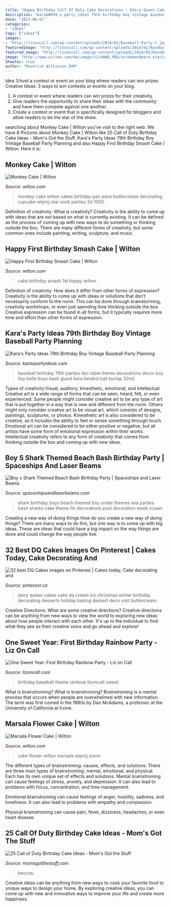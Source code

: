 ```yaml
---
title: "Happy Birthday Call Of Duty Cake Decorations : Dairy Queen Cakes Cake Dq Cream Ice Christmas Winter Birthday Decorating Desserts Holiday Baking Dessert Deco Visit Buttercream"
description: "Kara&#039;s party ideas 79th birthday boy vintage baseball party planning"
date: "2023-08-01"
categories:
- "ideas"
tags: ["ideas"]
images:
- "http://lizoncall.com/wp-content/uploads/2014/02/Baseball-Party-1.jpg"
featuredImage: "http://lizoncall.com/wp-content/uploads/2014/02/Baseball-Party-1.jpg"
featured_image: "http://lizoncall.com/wp-content/uploads/2014/02/Baseball-Party-1.jpg"
image: "http://www.wilton.com/dw/image/v2/AAWA_PRD/on/demandware.static/-/Sites-wilton-project-master/default/dw40ff61c0/images/project/WLPROJ-8533/1st-Birthday-Smash-Cake.jpg?sw=1000&amp;sh=1000&amp;sm=fit"
ShowToc: true
author: "Maverick Wilkinson DVM"
---
```



Idea 3:host a contest or event on your blog where readers can win prizes.
Creative Ideas: 3 ways to win contests or events on your blog.
1. A contest or event where readers can win prizes for their creativity.
2. Give readers the opportunity to share their ideas with the community and have them compete against one another.
3. Create a contest or event that is specifically designed for bloggers and allow readers to be the star of the show.

	

		
searching about Monkey Cake | Wilton you've visit to the right web. We have 8 Pictures about Monkey Cake | Wilton like 25 Call of Duty Birthday Cake Ideas - Mom&#039;s Got the Stuff, Kara&#039;s Party Ideas 79th Birthday Boy Vintage Baseball Party Planning and also Happy First Birthday Smash Cake | Wilton. Here it is:
		
    
## Monkey Cake | Wilton

<img loading=lazy src="http://demandware.edgesuite.net/sits_pod26/dw/image/v2/AAWA_PRD/on/demandware.static/-/Sites-wilton-project-master/default/dw643eafb3/images/project/WLPROJ-3953/monkey-cake_lg.jpg?sw=1000&amp;sh=1000&amp;sm=fit" onerror="this.onerror=null;this.src='https://tse3.mm.bing.net/th?id=OIP.hNM0KMICTVRwYFXXWVKUcwHaHa&amp;pid=15.1';" alt="Monkey Cake | Wilton">

_Source: wilton.com_

>monkey cake wilton cakes birthday pan pans buttercream decorating cupcake wlproj star sock parties 3d 1000. 

	

Definition of creativity: What is creativity?
Creativity is the ability to come up with ideas that are not based on what is currently existing. It can be defined as the process of coming up with new ways to do something or thinking outside the box. There are many different forms of creativity, but some common ones include painting, writing, sculpture, and music.

    
## Happy First Birthday Smash Cake | Wilton

<img loading=lazy src="http://www.wilton.com/dw/image/v2/AAWA_PRD/on/demandware.static/-/Sites-wilton-project-master/default/dw40ff61c0/images/project/WLPROJ-8533/1st-Birthday-Smash-Cake.jpg?sw=1000&amp;sh=1000&amp;sm=fit" onerror="this.onerror=null;this.src='https://tse2.mm.bing.net/th?id=OIP.q1mpufD-s0oTLNBl884k5QHaHa&amp;pid=15.1';" alt="Happy First Birthday Smash Cake | Wilton">

_Source: wilton.com_

>cake birthday smash 1st happy wilton. 

	

Definition of creativity: How does it differ from other forms of expression?
Creativity is the ability to come up with ideas or solutions that don’t necessarily conform to the norm. This can be done through brainstorming, creativity workshops, or even just spending time thinking outside the box. Creative expression can be found in all forms, but it typically requires more time and effort than other forms of expression.

    
## Kara&#039;s Party Ideas 79th Birthday Boy Vintage Baseball Party Planning

<img loading=lazy src="http://www.karaspartyideas.com/wp-content/uploads/2013/04/DSC_0026_600x896.jpg" onerror="this.onerror=null;this.src='https://tse3.mm.bing.net/th?id=OIP.fttpmDPymkR3HdVRHoT5RAHaLD&amp;pid=15.1';" alt="Kara&#039;s Party Ideas 79th Birthday Boy Vintage Baseball Party Planning">

_Source: karaspartyideas.com_

>baseball birthday 79th parties dsc table theme decorations decor boy itsy belle boys bash guest kara beisbol ball burlap 32nd. 

	

Types of creativity:Visual, auditory, kinesthetic, emotional, and intellectual
Creative art is a wide range of forms that can be seen, heard, felt, or even experienced. Some people might consider creative art to be any type of art that is put together in a way that is new and different from the norm. Others might only consider creative art to be visual art, which consists of designs, paintings, sculptures, or photos. Kinesthetic art is also considered to be creative, as it includes the ability to feel or sense something through touch. Emotional art can be considered to be either positive or negative, but all artists have some form of emotional expression within their works. Intellectual creativity refers to any form of creativity that comes from thinking outside the box and coming up with new ideas.

    
## Boy S Shark Themed Beach Bash Birthday Party | Spaceships And Laser Beams

<img loading=lazy src="http://spaceshipsandlaserbeams.com/wp-content/uploads/2015/09/boys-shark-birthday-party-ideas.jpg" onerror="this.onerror=null;this.src='https://tse2.mm.bing.net/th?id=OIP.Oh1n4sPs3hCl8SYhwaHMFAHaLH&amp;pid=15.1';" alt="Boy s Shark Themed Beach Bash Birthday Party | Spaceships and Laser Beams">

_Source: spaceshipsandlaserbeams.com_

>shark birthday boys beach themed boy under themes sea parties bash sharks cake theme fin decorations pool decoration week ocean. 

	

Creating a new way of doing things
How do you create a new way of doing things? There are many ways to do this, but one way is to come up with big ideas. These are ideas that could have a big impact on the way things are done and could change the way people live.

    
## 32 Best DQ Cakes Images On Pinterest | Cakes Today, Cake Decorating And

<img loading=lazy src="https://i.pinimg.com/736x/3b/bc/44/3bbc4444b5d671ab74fefdfac1383cb1--queen-cakes-dairy-queen.jpg" onerror="this.onerror=null;this.src='https://tse1.mm.bing.net/th?id=OIP.c8lwYji7VvUvuwM-UrtmwQDYEg&amp;pid=15.1';" alt="32 best DQ Cakes images on Pinterest | Cakes today, Cake decorating and">

_Source: pinterest.ca_

>dairy queen cakes cake dq cream ice christmas winter birthday decorating desserts holiday baking dessert deco visit buttercream. 

	

Creative Directions: What are some creative directions?
Creative directions can be anything from new ways to view the world to exploring new ideas about how people interact with each other. It's up to the individual to find what they see as their creative voice and go ahead and explore!

    
## One Sweet Year: First Birthday Rainbow Party - Liz On Call

<img loading=lazy src="http://lizoncall.com/wp-content/uploads/2014/02/Baseball-Party-1.jpg" onerror="this.onerror=null;this.src='https://tse1.mm.bing.net/th?id=OIP.JSPGUSM7uXaMnOESb3wy2wHaLH&amp;pid=15.1';" alt="One Sweet Year: First Birthday Rainbow Party - Liz on Call">

_Source: lizoncall.com_

>birthday baseball theme rainbow lizoncall sweet. 

	

What is brainstroming?
What is brainstroming? Brainstroming is a mental process that occurs when people are overwhelmed with new information. The term was first coined in the 1980s by Dan McAdams, a professor at the University of California at Irvine.

    
## Marsala Flower Cake | Wilton

<img loading=lazy src="http://www.wilton.com/dw/image/v2/AAWA_PRD/on/demandware.static/-/Sites-wilton-project-master/default/dw57779f48/images/project/WLPROJ-8230/marsala-flower-cake.jpg?sw=1000&amp;sh=1000&amp;sm=fit" onerror="this.onerror=null;this.src='https://tse1.mm.bing.net/th?id=OIP.X-Uh-bbF9Itj13OCbOTGyQHaHa&amp;pid=15.1';" alt="Marsala Flower Cake | Wilton">

_Source: wilton.com_

>cake flower wilton marsala wlproj zoom. 

	

The different types of brainstroming: causes, effects, and solutions.
There are three main types of brainstroming: mental, emotional, and physical. Each has its own unique set of effects and solutions.
Mental brainstroming can cause feelings of stress, anxiety, and depression. It can also lead to problems with focus, concentration, and time management.

Emotional brainstroming can cause feelings of anger, hostility, sadness, and loneliness. It can also lead to problems with empathy and compassion.

Physical brainstroming can cause pain, fever, dizziness, headaches, or even heart disease.

    
## 25 Call Of Duty Birthday Cake Ideas - Mom&#039;s Got The Stuff

<img loading=lazy src="https://momsgotthestuff.com/wp-content/uploads/2021/05/call-of-duty-birthday-cakes2.jpg" onerror="this.onerror=null;this.src='https://tse2.mm.bing.net/th?id=OIP.g6ZjCuv21mu-BoJ0_TyX6gHaJQ&amp;pid=15.1';" alt="25 Call of Duty Birthday Cake Ideas - Mom&#039;s Got the Stuff">

_Source: momsgotthestuff.com_

>beccas. 

	

Creative ideas can be anything from new ways to cook your favorite food to unique ways to design your home. By exploring creative ideas, you can come up with new and innovative ways to improve your life and create more happiness.

